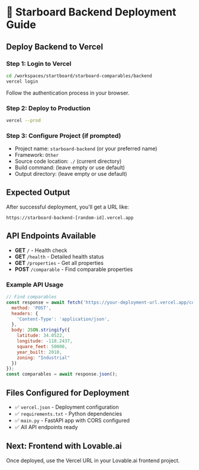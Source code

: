 # 🚀 Starboard Backend Deployment Guide

## Deploy Backend to Vercel

### Step 1: Login to Vercel
```bash
cd /workspaces/startboard/starboard-comparables/backend
vercel login
```
Follow the authentication process in your browser.

### Step 2: Deploy to Production
```bash
vercel --prod
```

### Step 3: Configure Project (if prompted)
- Project name: `starboard-backend` (or your preferred name)
- Framework: `Other` 
- Source code location: `./` (current directory)
- Build command: (leave empty or use default)
- Output directory: (leave empty or use default)

## Expected Output
After successful deployment, you'll get a URL like:
```
https://starboard-backend-[random-id].vercel.app
```

## API Endpoints Available
- **GET** `/` - Health check
- **GET** `/health` - Detailed health status  
- **GET** `/properties` - Get all properties
- **POST** `/comparable` - Find comparable properties

### Example API Usage
```javascript
// Find comparables
const response = await fetch('https://your-deployment-url.vercel.app/comparable', {
  method: 'POST',
  headers: {
    'Content-Type': 'application/json',
  },
  body: JSON.stringify({
    latitude: 34.0522,
    longitude: -118.2437,
    square_feet: 50000,
    year_built: 2010,
    zoning: "Industrial"
  })
});
const comparables = await response.json();
```

## Files Configured for Deployment
- ✅ `vercel.json` - Deployment configuration
- ✅ `requirements.txt` - Python dependencies
- ✅ `main.py` - FastAPI app with CORS configured
- ✅ All API endpoints ready

## Next: Frontend with Lovable.ai
Once deployed, use the Vercel URL in your Lovable.ai frontend project.
